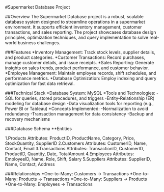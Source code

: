 #Supermarket Database Project

##Overview
The Supermarket Database project is a robust, scalable database system designed to streamline operations in a supermarket environment. It supports efficient inventory management, customer transactions, and sales reporting. The project showcases database design principles, optimization techniques, and query implementation to solve real-world business challenges.

###Features
*Inventory Management: Track stock levels, supplier details, and product categories.
*Customer Transactions: Record purchases, manage customer details, and issue receipts.
*Sales Reporting: Generate insights on sales trends, product performance, and customer behavior.
*Employee Management: Maintain employee records, shift schedules, and performance metrics.
*Database Optimization: Employ indexing and query optimization for fast data retrieval.

###Technical Stack
*Database System: MySQL
*Tools and Technologies:
-SQL for queries, stored procedures, and triggers
-Entity-Relationship (ER) modeling for database design
-Data visualization tools for reporting (e.g., Power BI or Tableau)
*Concepts Implemented:
-Normalization to avoid redundancy
-Transaction management for data consistency
-Backup and recovery mechanisms

###Database Schema
**Entities

1.Products
Attributes: ProductID, ProductName, Category, Price, StockQuantity, SupplierID
2.Customers
Attributes: CustomerID, Name, Contact, Email
3.Transactions
Attributes: TransactionID, CustomerID, ProductID, Quantity, Date, TotalAmount
4.Employees
Attributes: EmployeeID, Name, Role, Shift, Salary
5.Suppliers
Attributes: SupplierID, Name, Contact, Address

###Relationships
*One-to-Many: Customers → Transactions
*One-to-Many: Products → Transactions
*One-to-Many: Suppliers → Products
*One-to-Many: Employees → Transactions
